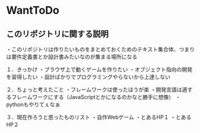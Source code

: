# WantToDo

## このリポジトリに関する説明
・このリポジトリは作りたいものをまとめておくためのテキスト集合体、つまりは要件定義書とか設計書みたいなのが集まる場所になる

１．きっかけ
・ブラウザ上で動くゲームを作りたい
・オブジェクト指向の開発を習得したい
・設計ばかりでプログラミングやらないから上達しない

２．ちょっと考えたこと
・フレームワークは使ったほうが楽
・開発言語は適するフレームワークにする（JavaScriptとかになるのかなと勝手に想像）
・pythonもやりてぇなぁ

３．現在作ろうと思ったものリスト
・自作Webゲーム
・とあるHP１
・とあるHP２

